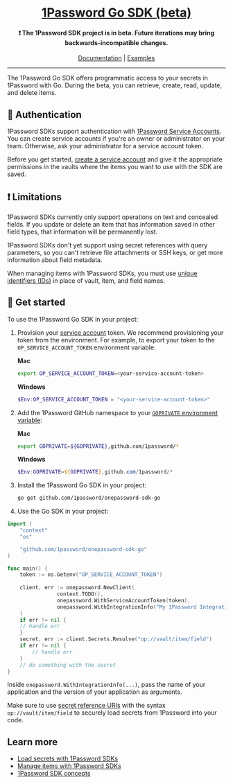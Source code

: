 <p align="center">
  <a href="https://1password.com">
      <h1 align="center">1Password Go SDK (beta)</h1>
  </a>
</p>

<p align="center">
 <h4 align="center"> ❗ The 1Password SDK project is in beta. Future iterations may bring backwards-incompatible changes.</h4>
</p>

<p align="center">
  <a href="https://developer.1password.com/docs/sdks/">Documentation</a> | <a href="https://github.com/1Password/onepassword-sdk-go/tree/main/example">Examples</a>
<br/>

---

The 1Password Go SDK offers programmatic access to your secrets in 1Password with Go. During the beta, you can retrieve, create, read, update, and delete items.

## 🔑 Authentication

1Password SDKs support authentication with [1Password Service Accounts](https://developer.1password.com/docs/service-accounts/get-started/). You can create service accounts if you're an owner or administrator on your team. Otherwise, ask your administrator for a service account token.

Before you get started, [create a service account](https://developer.1password.com/docs/service-accounts/get-started/#create-a-service-account) and give it the appropriate permissions in the vaults where the items you want to use with the SDK are saved.

## ❗ Limitations

1Password SDKs currently only support operations on text and concealed fields. If you update or delete an item that has information saved in other field types, that information will be permanently lost.

1Password SDKs don't yet support using secret references with query parameters, so you can't retrieve file attachments or SSH keys, or get more information about field metadata.

When managing items with 1Password SDKs, you must use [unique identifiers (IDs)](https://developer.1password.com/docs/sdks/concepts#unique-identifiers-ids) in place of vault, item, and field names.

## 🚀 Get started

To use the 1Password Go SDK in your project:

1. Provision your [service account](#authentication) token. We recommend provisioning your token from the environment. For example, to export your token to the `OP_SERVICE_ACCOUNT_TOKEN` environment variable:
    
    **Mac**
    
    ```bash
    export OP_SERVICE_ACCOUNT_TOKEN=<your-service-account-token>
    ```
    
    **Windows**
    
    ```powershell
    $Env:OP_SERVICE_ACCOUNT_TOKEN = "<your-service-account-token>"
    ```


2. Add the 1Password GitHub namespace to your [`GOPRIVATE` environment variable](https://pkg.go.dev/cmd/go#hdr-Configuration_for_downloading_non_public_code):

    **Mac**

    ```bash
    export GOPRIVATE=${GOPRIVATE},github.com/1password/*
    ```

    **Windows**
    
    ```powershell
    $Env:GOPRIVATE=${GOPRIVATE},github.com/1password/*
    ```

3. Install the 1Password Go SDK in your project:

    ```bash
    go get github.com/1password/onepassword-sdk-go
    ```

4. Use the Go SDK in your project:

```go
import (
    "context"
    "os"

    "github.com/1password/onepassword-sdk-go"
)

func main() {
    token := os.Getenv("OP_SERVICE_ACCOUNT_TOKEN")
	
    client, err := onepassword.NewClient(
                context.TODO(),
                onepassword.WithServiceAccountToken(token),
                onepassword.WithIntegrationInfo("My 1Password Integration", "v1.0.0"),
    )
    if err != nil {
	// handle err
    }
    secret, err := client.Secrets.Resolve("op://vault/item/field")
    if err != nil {
        // handle err
    }
    // do something with the secret
}
```

Inside ```onepassword.WithIntegrationInfo(...)```, pass the name of your application and the version of your application as arguments.

Make sure to use [secret reference URIs](https://developer.1password.com/docs/cli/secret-references/) with the syntax `op://vault/item/field` to securely load secrets from 1Password into your code.

## Learn more

- [Load secrets with 1Password SDKs](https://developer.1password.com/docs/sdks/load-secrets)
- [Manage items with 1Password SDKs](https://developer.1password.com/docs/sdks/manage-items)
- [1Password SDK concepts](https://developer.1password.com/docs/sdks/concepts)
